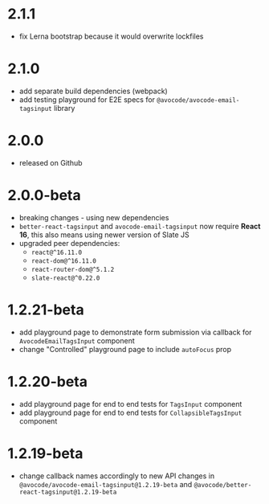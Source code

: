 # 2.1.1

- fix Lerna bootstrap because it would overwrite lockfiles

# 2.1.0

- add separate build dependencies (webpack)
- add testing playground for E2E specs for `@avocode/avocode-email-tagsinput`
  library

# 2.0.0

- released on Github

# 2.0.0-beta

- breaking changes - using new dependencies
- `better-react-tagsinput` and `avocode-email-tagsinput` now require **React 16**, this
  also means using newer version of Slate JS
- upgraded peer dependencies:
  * `react@^16.11.0`
  * `react-dom@^16.11.0`
  * `react-router-dom@^5.1.2`
  * `slate-react@^0.22.0`

# 1.2.21-beta

- add playground page to demonstrate form submission via callback for `AvocodeEmailTagsInput` component
- change "Controlled" playground page to include `autoFocus` prop

# 1.2.20-beta

- add playground page for end to end tests for `TagsInput` component
- add playground page for end to end tests for `CollapsibleTagsInput` component

# 1.2.19-beta

- change callback names accordingly to new API changes in `@avocode/avocode-email-tagsinput@1.2.19-beta` and `@avocode/better-react-tagsinput@1.2.19-beta`
